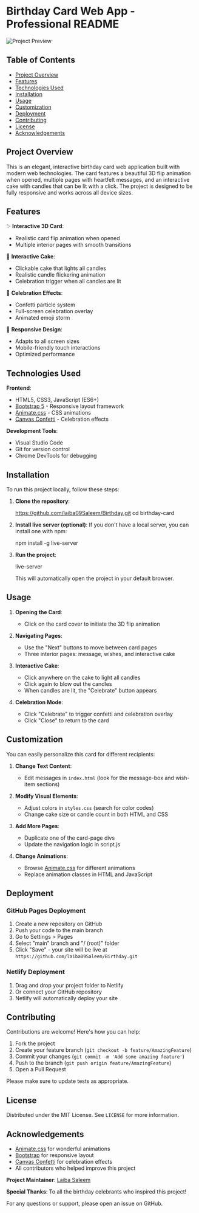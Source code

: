 # Birthday Card Web App - Professional README

![Project Preview](https://laiba09saleem.github.io/Birthday/)

## Table of Contents
- [Project Overview](#project-overview)
- [Features](#features)
- [Technologies Used](#technologies-used)
- [Installation](#installation)
- [Usage](#usage)
- [Customization](#customization)
- [Deployment](#deployment)
- [Contributing](#contributing)
- [License](#license)
- [Acknowledgements](#acknowledgements)

## Project Overview

This is an elegant, interactive birthday card web application built with modern web technologies. The card features a beautiful 3D flip animation when opened, multiple pages with heartfelt messages, and an interactive cake with candles that can be lit with a click. The project is designed to be fully responsive and works across all device sizes.

## Features

✨ **Interactive 3D Card**:
- Realistic card flip animation when opened
- Multiple interior pages with smooth transitions

🎂 **Interactive Cake**:
- Clickable cake that lights all candles
- Realistic candle flickering animation
- Celebration trigger when all candles are lit

🎉 **Celebration Effects**:
- Confetti particle system
- Full-screen celebration overlay
- Animated emoji storm

📱 **Responsive Design**:
- Adapts to all screen sizes
- Mobile-friendly touch interactions
- Optimized performance

## Technologies Used

**Frontend**:
- HTML5, CSS3, JavaScript (ES6+)
- [Bootstrap 5](https://getbootstrap.com/) - Responsive layout framework
- [Animate.css](https://animate.style/) - CSS animations
- [Canvas Confetti](https://www.npmjs.com/package/canvas-confetti) - Celebration effects

**Development Tools**:
- Visual Studio Code
- Git for version control
- Chrome DevTools for debugging

## Installation

To run this project locally, follow these steps:

1. **Clone the repository**:
   
   https://github.com/laiba09Saleem/Birthday.git
   cd birthday-card
   

3. **Install live server (optional)**:
   If you don't have a local server, you can install one with npm:

   npm install -g live-server


4. **Run the project**:
   
   live-server
 
   This will automatically open the project in your default browser.

## Usage

1. **Opening the Card**:
   - Click on the card cover to initiate the 3D flip animation

2. **Navigating Pages**:
   - Use the "Next" buttons to move between card pages
   - Three interior pages: message, wishes, and interactive cake

3. **Interactive Cake**:
   - Click anywhere on the cake to light all candles
   - Click again to blow out the candles
   - When candles are lit, the "Celebrate" button appears

4. **Celebration Mode**:
   - Click "Celebrate" to trigger confetti and celebration overlay
   - Click "Close" to return to the card

## Customization

You can easily personalize this card for different recipients:

1. **Change Text Content**:
   - Edit messages in `index.html` (look for the message-box and wish-item sections)

2. **Modify Visual Elements**:
   - Adjust colors in `styles.css` (search for color codes)
   - Change cake size or candle count in both HTML and CSS

3. **Add More Pages**:
   - Duplicate one of the card-page divs
   - Update the navigation logic in script.js

4. **Change Animations**:
   - Browse [Animate.css](https://animate.style/) for different animations
   - Replace animation classes in HTML and JavaScript

## Deployment

### GitHub Pages Deployment

1. Create a new repository on GitHub
2. Push your code to the main branch
3. Go to Settings > Pages
4. Select "main" branch and "/ (root)" folder
5. Click "Save" - your site will be live at `https://github.com/laiba09Saleem/Birthday.git`

### Netlify Deployment

1. Drag and drop your project folder to Netlify
2. Or connect your GitHub repository
3. Netlify will automatically deploy your site

## Contributing

Contributions are welcome! Here's how you can help:

1. Fork the project
2. Create your feature branch (`git checkout -b feature/AmazingFeature`)
3. Commit your changes (`git commit -m 'Add some amazing feature'`)
4. Push to the branch (`git push origin feature/AmazingFeature`)
5. Open a Pull Request

Please make sure to update tests as appropriate.

## License

Distributed under the MIT License. See `LICENSE` for more information.

## Acknowledgements

- [Animate.css](https://animate.style/) for wonderful animations
- [Bootstrap](https://getbootstrap.com/) for responsive layout
- [Canvas Confetti](https://www.npmjs.com/package/canvas-confetti) for celebration effects
- All contributors who helped improve this project


**Project Maintainer**: [Laiba Saleem](https://github.com/laiba09Saleem/Birthday.git)

**Special Thanks**: To all the birthday celebrants who inspired this project!

For any questions or support, please open an issue on GitHub.

